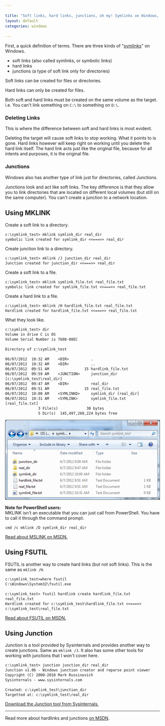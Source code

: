 ```yaml
---

title: "Soft links, hard links, junctions, oh my! Symlinks on Windows, a how-to."
layout: default
categories: windows

---
```


First, a quick definition of terms. There are three kinds of "[symlinks](https://en.wikipedia.org/wiki/Symbolic_link)" on Windows.

* soft links (also called symlinks, or symbolic links)
* hard links
* junctions (a type of soft link only for directories)

Soft links can be created for files or directories.

Hard links can only be created for files.

Both soft and hard links must be created on the same volume as the target. i.e. You can't link something on `C:\` to something on `D:\`.

### Deleting Links

This is where the difference between soft and hard links is most evident.

Deleting the target will cause soft links to stop working. What it points to is gone. Hard links however will keep right on working until you delete the hard link itself. The hard link acts just like the original file, because for all intents and purposes, it is the original file.

### Junctions

Windows also has another type of link just for directories, called Junctions.

Junctions look and act like soft links. The key difference is that they allow you to link directories that are located on different local volumes (but still on the same computer). You can't create a junction to a network location.

## Using MKLINK

Create a soft link to a directory.

    c:\symlink_test> mklink symlink_dir real_dir
    symbolic link created for symlink_dir <<===>> real_dir

Create junction link to a directory.

    c:\symlink_test> mklink /J junction_dir real_dir
    Junction created for junction_dir <<===>> real_dir

Create a soft link to a file.

    c:\symlink_test> mklink symlink_file.txt real_file.txt
    symbolic link created for symlink_file.txt <<===>> real_file.txt

Create a hard link to a file.

    c:\symlink_test> mklink /H hardlink_file.txt real_file.txt
    Hardlink created for hardlink_file.txt <<===>> real_file.txt

What they look like.

    c:\symlink_test> dir
    Volume in drive C is OS
    Volume Serial Number is 7688-08EC

    Directory of c:\symlink_test

    06/07/2012  10:32 AM    <DIR>          .
    06/07/2012  10:32 AM    <DIR>          ..
    06/07/2012  09:51 AM                15 hardlink_file.txt
    06/07/2012  09:59 AM    <JUNCTION>     junction_dir [c:\symlink_test\real_dir]
    06/07/2012  09:47 AM    <DIR>          real_dir
    06/07/2012  09:51 AM                15 real_file.txt
    06/07/2012  10:00 AM    <SYMLINKD>     symlink_dir [real_dir]
    06/07/2012  10:31 AM    <SYMLINK>      symlink_file.txt [real_file.txt]
                   3 File(s)             30 bytes
                   5 Dir(s)  145,497,268,224 bytes free

![Screenshot of folder in Windows Explorer](/images/2012-06-07-1.png "Screenshot of folder in Windows Explorer")

**Note for PowerShell users:**  
MKLINK isn't an executable that you can just call from PowerShell. You have to call it through the command prompt.

    cmd /c mklink /D symlink_dir real_dir
    
[Read about MSLINK on MSDN.][1]

## Using FSUTIL

FSUTIL is another way to create hard links (but not soft links). This is the same as `mklink /H`.

    c:\symlink_test>where fsutil
    C:\Windows\System32\fsutil.exe

    c:\symlink_test> fsutil hardlink create hardlink_file.txt real_file.txt
    Hardlink created for c:\symlink_test\hardlink_file.txt <<===>> c:\symlink_test\real_file.txt

[Read about FSUTIL on MSDN.][2]

## Using Junction

Junction is a tool provided by Sysinternals and provides another way to create junctions. Same as `mklink /J`.
It also has some other tools for working with junctions that I won't cover here.

    c:\symlink_test> junction junction_dir real_dir
    Junction v1.06 - Windows junction creator and reparse point viewer
    Copyright (C) 2000-2010 Mark Russinovich
    Sysinternals - www.sysinternals.com

    Created: c:\symlink_test\junction_dir
    Targetted at: c:\symlink_test\real_dir
    
[Download the Junction tool from Sysinternals.][3]

--------------------

Read more about hardlinks and junctions [on MSDN][4].

  [1]: http://technet.microsoft.com/en-us/library/cc753194(v=WS.10).aspx
  [2]: http://technet.microsoft.com/en-us/library/cc753059(v=WS.10).aspx
  [3]: http://technet.microsoft.com/en-us/sysinternals/bb896768.aspx
  [4]: http://msdn.microsoft.com/en-us/library/aa365006%28VS.85%29.aspx
